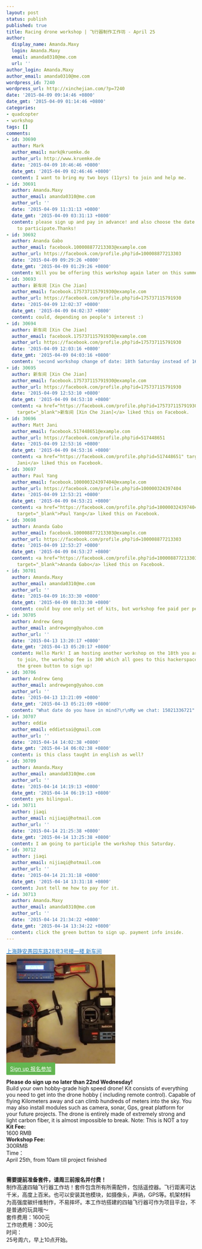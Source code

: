 ```yaml
---
layout: post
status: publish
published: true
title: Racing drone workshop | 飞行器制作工作坊 - April 25
author:
  display_name: Amanda.Maxy
  login: Amanda.Maxy
  email: amanda0310@me.com
  url: ''
author_login: Amanda.Maxy
author_email: amanda0310@me.com
wordpress_id: 7240
wordpress_url: http://xinchejian.com/?p=7240
date: '2015-04-09 09:14:46 +0800'
date_gmt: '2015-04-09 01:14:46 +0800'
categories:
- quadcopter
- workshop
tags: []
comments:
- id: 30690
  author: Mark
  author_email: mark@kruemke.de
  author_url: http://www.kruemke.de
  date: '2015-04-09 10:46:46 +0800'
  date_gmt: '2015-04-09 02:46:46 +0800'
  content: I want to bring my two boys (11yrs) to join and help me.
- id: 30691
  author: Amanda.Maxy
  author_email: amanda0310@me.com
  author_url: ''
  date: '2015-04-09 11:31:13 +0800'
  date_gmt: '2015-04-09 03:31:13 +0800'
  content: please sign up and pay in advance! and also choose the date you'd like
    to participate.Thanks!
- id: 30692
  author: Ananda Gabo
  author_email: facebook.100008877213303@example.com
  author_url: https://facebook.com/profile.php?id=100008877213303
  date: '2015-04-09 09:29:26 +0800'
  date_gmt: '2015-04-09 01:29:26 +0800'
  content: Will you be offering this workshop again later on this summer?
- id: 30693
  author: 新车间 [Xin Che Jian]
  author_email: facebook.175737115791930@example.com
  author_url: https://facebook.com/profile.php?id=175737115791930
  date: '2015-04-09 12:02:37 +0800'
  date_gmt: '2015-04-09 04:02:37 +0800'
  content: could, depending on people's interest :)
- id: 30694
  author: 新车间 [Xin Che Jian]
  author_email: facebook.175737115791930@example.com
  author_url: https://facebook.com/profile.php?id=175737115791930
  date: '2015-04-09 12:03:16 +0800'
  date_gmt: '2015-04-09 04:03:16 +0800'
  content: 'second workshop change of date: 18th Saturday instead of 16th!'
- id: 30695
  author: 新车间 [Xin Che Jian]
  author_email: facebook.175737115791930@example.com
  author_url: https://facebook.com/profile.php?id=175737115791930
  date: '2015-04-09 12:53:10 +0800'
  date_gmt: '2015-04-09 04:53:10 +0800'
  content: <a href="https://facebook.com/profile.php?id=175737115791930"
    target="_blank">新车间 [Xin Che Jian]</a> liked this on Facebook.
- id: 30696
  author: Matt Jani
  author_email: facebook.517448651@example.com
  author_url: https://facebook.com/profile.php?id=517448651
  date: '2015-04-09 12:53:16 +0800'
  date_gmt: '2015-04-09 04:53:16 +0800'
  content: <a href="https://facebook.com/profile.php?id=517448651" target="_blank">Matt
    Jani</a> liked this on Facebook.
- id: 30697
  author: Paul Yang
  author_email: facebook.100000324397404@example.com
  author_url: https://facebook.com/profile.php?id=100000324397404
  date: '2015-04-09 12:53:21 +0800'
  date_gmt: '2015-04-09 04:53:21 +0800'
  content: <a href="https://facebook.com/profile.php?id=100000324397404"
    target="_blank">Paul Yang</a> liked this on Facebook.
- id: 30698
  author: Ananda Gabo
  author_email: facebook.100008877213303@example.com
  author_url: https://facebook.com/profile.php?id=100008877213303
  date: '2015-04-09 12:53:27 +0800'
  date_gmt: '2015-04-09 04:53:27 +0800'
  content: <a href="https://facebook.com/profile.php?id=100008877213303"
    target="_blank">Ananda Gabo</a> liked this on Facebook.
- id: 30701
  author: Amanda.Maxy
  author_email: amanda0310@me.com
  author_url: ''
  date: '2015-04-09 16:33:30 +0800'
  date_gmt: '2015-04-09 08:33:30 +0800'
  content: could buy one only set of kits, but workshop fee paid per person
- id: 30705
  author: Andrew Geng
  author_email: andrewgeng@yahoo.com
  author_url: ''
  date: '2015-04-13 13:20:17 +0800'
  date_gmt: '2015-04-13 05:20:17 +0800'
  content: Hello Mark! I am hosting another workshop on the 18th you are welcomed
    to join, the workshop fee is 300 which all goes to this hackerspace. Please press
    the green button to sign up!
- id: 30706
  author: Andrew Geng
  author_email: andrewgeng@yahoo.com
  author_url: ''
  date: '2015-04-13 13:21:09 +0800'
  date_gmt: '2015-04-13 05:21:09 +0800'
  content: "What date do you have in mind?\r\nMy we chat: 15021336721"
- id: 30707
  author: eddie
  author_email: eddietsai@gmail.com
  author_url: ''
  date: '2015-04-14 14:02:38 +0800'
  date_gmt: '2015-04-14 06:02:38 +0800'
  content: is this class taught in english as well?
- id: 30709
  author: Amanda.Maxy
  author_email: amanda0310@me.com
  author_url: ''
  date: '2015-04-14 14:19:13 +0800'
  date_gmt: '2015-04-14 06:19:13 +0800'
  content: yes bilingual.
- id: 30711
  author: jiaqi
  author_email: nijiaqi@hotmail.com
  author_url: ''
  date: '2015-04-14 21:25:38 +0800'
  date_gmt: '2015-04-14 13:25:38 +0800'
  content: I am going to participle the workshop this Saturday.
- id: 30712
  author: jiaqi
  author_email: nijiaqi@hotmail.com
  author_url: ''
  date: '2015-04-14 21:31:18 +0800'
  date_gmt: '2015-04-14 13:31:18 +0800'
  content: Just tell me how to pay for it.
- id: 30713
  author: Amanda.Maxy
  author_email: amanda0310@me.com
  author_url: ''
  date: '2015-04-14 21:34:22 +0800'
  date_gmt: '2015-04-14 13:34:22 +0800'
  content: click the green button to sign up. payment info inside.
---
```

<p><a style="color: #2578bf;" href="http://xinchejian.huodongxing.com/event/map/5244063275800" target="_blank">上海静安愚园东路28号3号楼一楼 新车间</a><br />
<a href="/uploads/2015/04/IMG_0027.jpg"><img src="/uploads/2015/04/IMG_0027-290x290.jpg" alt="IMG_0027" width="290" height="290" class="aligncenter size-thumbnail wp-image-7241" /></a><br />
<a style="background-color:#62b651;color:white;border-radius:2px;cursor:pointer;font-size:14px;padding:8px 10px;" <a style="background-color:#62b651;color:white;border-radius:2px;cursor:pointer;font-size:14px;padding:8px 10px;" href="http://www.huodongxing.com/event/4278169591400" target="_blank" title="立即报名">Sign up 报名参加</a><br />
<!--:en--><br />
<strong>Please do sign up no later than 22nd Wednesday!</strong><br />
Build your own hobby-grade high speed drone! Kit consists of everything you need to get into  the drone hobby ( including remote control). Capable of flying Kilometers away and can climb hundreds of meters into the sky. You may also install modules such as camera, sonar, Gps, great platform for your future projects. The drone is entirely made of extremely strong and light carbon fiber, it is almost impossible to break. Note: This is NOT a toy<br />
<strong>Kit Fee: </strong><br />
1600 RMB<br />
<strong>Workshop Fee: </strong><br />
300RMB<br />
Time：<br />
April 25th, from 10am till project finished<br />
<!--:--><br />
<!--:zh--><br />
<strong>需要提前准备套件，请周三前报名并付费！</strong><br />
制作高速四轴飞行器工作坊！套件包含所有所需配件，包括遥控器。飞行距离可达千米，高度上百米。也可以安装其他模块，如摄像头，声纳，GPS等。机架材料为高强度碳纤维制作，不易摔坏。本工作坊搭建的四轴飞行器可作为项目平台，不是普通的玩具哦～<br />
套件费用：1600元<br />
工作坊费用：300元<br />
时间：<br />
25号周六，早上10点开始。<br />
<!--:--></p>
